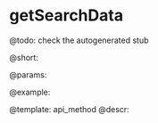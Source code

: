 getSearchData
=============


@todo:
	check the autogenerated stub

@short:
	

@params:





@example:

@template:	api_method
@descr:

